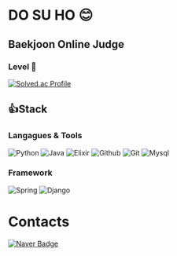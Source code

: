 <!-- ![header](https://capsule-render.vercel.app/api?type=waving&color=E3826C&height=250&section=header&text=SSOsh's%20github&fontSize=90&animation=fadeIn&fontAlignY=38&desc=%20&descAlignY=62&descAlign=62)
-->
# DO SU HO 😊

## Baekjoon Online Judge
### Level 🤔
[![Solved.ac Profile](http://mazassumnida.wtf/api/v2/generate_badge?boj=tngh147258)](https://solved.ac/tngh147258)

## 👍Stack
### Langagues & Tools
![Python](https://img.shields.io/badge/Python-3776AB.svg?&style=for-the-badge&logo=Python&logoColor=white)
![Java](https://img.shields.io/badge/Java-007396.svg?&style=for-the-badge&logo=Java&logoColor=white)
![Elixir](https://img.shields.io/badge/Elixir-4B275F.svg?&style=for-the-badge&logo=Elixir&logoColor=white)
![Github](https://img.shields.io/badge/Github-181717.svg?&style=for-the-badge&logo=Github&logoColor=white)
![Git](https://img.shields.io/badge/Git-F05032.svg?&style=for-the-badge&logo=Git&logoColor=white)
![Mysql](https://img.shields.io/badge/Mysql-4479A1.svg?&style=for-the-badge&logo=Mysql&logoColor=white)

### Framework
![Spring](https://img.shields.io/badge/Spring-6DB33F.svg?&style=for-the-badge&logo=Spring&logoColor=white)
![Django](https://img.shields.io/badge/Django-092E20.svg?&style=for-the-badge&logo=Django&logoColor=white)

# Contacts
[![Naver Badge](https://img.shields.io/badge/Naver-03C75A?style=flat-square&logo=Naver&logoColor=white&link=mailto:tngh147258@naver.com)](mailto:tngh147258@naver.com)

